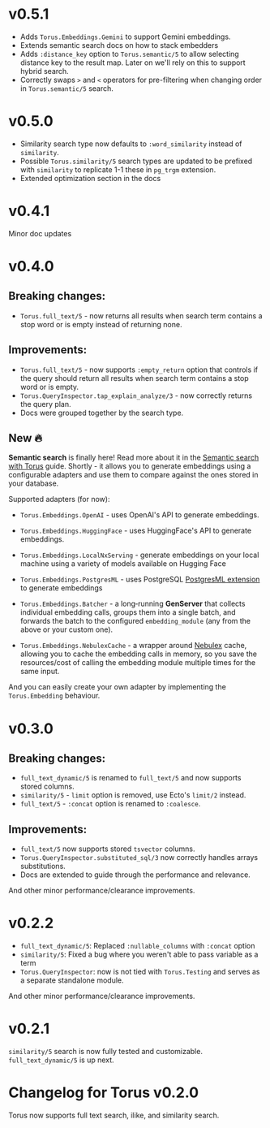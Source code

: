 # v0.5.1

- Adds `Torus.Embeddings.Gemini` to support Gemini embeddings.
- Extends semantic search docs on how to stack embedders
- Adds `:distance_key` option to `Torus.semantic/5` to allow selecting distance key to the result map. Later on we'll rely on this to support hybrid search.
- Correctly swaps `>` and `<` operators for pre-filtering when changing order in `Torus.semantic/5` search.

# v0.5.0

- Similarity search type now defaults to `:word_similarity` instead of `similarity`.
- Possible `Torus.similarity/5` search types are updated to be prefixed with `similarity` to replicate 1-1 these in `pg_trgm` extension.
- Extended optimization section in the docs

# v0.4.1

Minor doc updates

# v0.4.0

## Breaking changes:

- `Torus.full_text/5` - now returns all results when search term contains a stop word or is empty instead of returning none.

## Improvements:

- `Torus.full_text/5` - now supports `:empty_return` option that controls if the query should return all results when search term contains a stop word or is empty.
- `Torus.QueryInspector.tap_explain_analyze/3` - now correctly returns the query plan.
- Docs were grouped together by the search type.

## New 🔥

**Semantic search** is finally here! Read more about it in the [Semantic search with Torus](/guides/semantic_search.md) guide.
Shortly - it allows you to generate embeddings using a configurable adapters and use them to compare against the ones stored in your database.

Supported adapters (for now):

- `Torus.Embeddings.OpenAI` - uses OpenAI's API to generate embeddings.

- `Torus.Embeddings.HuggingFace` - uses HuggingFace's API to generate embeddings.

- `Torus.Embeddings.LocalNxServing` - generate embeddings on your local machine using a variety of models available on Hugging Face

- `Torus.Embeddings.PostgresML` - uses PostgreSQL [PostgresML extension](https://PostgresML.org/docs) to generate embeddings

- `Torus.Embeddings.Batcher` - a long‑running **GenServer** that collects individual embedding calls, groups them into a single batch, and forwards the batch to the configured `embedding_module` (any from the above or your custom one).

- `Torus.Embeddings.NebulexCache` - a wrapper around [Nebulex](https://hexdocs.pm/nebulex/readme.html) cache, allowing you to cache the embedding calls in memory, so you save the resources/cost of calling the embedding module multiple times for the same input.

And you can easily create your own adapter by implementing the `Torus.Embedding` behaviour.

# v0.3.0

## Breaking changes:

- `full_text_dynamic/5` is renamed to `full_text/5` and now supports stored columns.
- `similarity/5` - `limit` option is removed, use Ecto's `limit/2` instead.
- `full_text/5` - `:concat` option is renamed to `:coalesce`.

## Improvements:

- `full_text/5` now supports stored `tsvector` columns.
- `Torus.QueryInspector.substituted_sql/3` now correctly handles arrays substitutions.
- Docs are extended to guide through the performance and relevance.

And other minor performance/clearance improvements.

# v0.2.2

- `full_text_dynamic/5`: Replaced `:nullable_columns` with `:concat` option
- `similarity/5`: Fixed a bug where you weren't able to pass variable as a term
- `Torus.QueryInspector`: now is not tied with `Torus.Testing` and serves as a separate standalone module.

And other minor performance/clearance improvements.

# v0.2.1

`similarity/5` search is now fully tested and customizable. `full_text_dynamic/5` is up next.

# Changelog for Torus v0.2.0

Torus now supports full text search, ilike, and similarity search.
